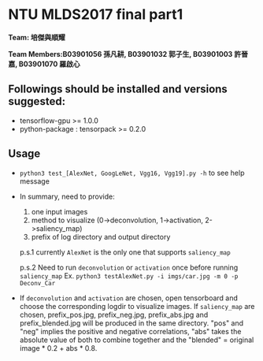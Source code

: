 # NTU MLDS2017 final part1
**Team: 培傑與順耀**

**Team Members:B03901056 孫凡耕, B03901032 郭子生, B03901003 許晉嘉, B03901070 羅啟心**

## Followings should be installed and versions suggested:
- tensorflow-gpu >= 1.0.0
- python-package : tensorpack >= 0.2.0

## Usage
- `python3 test_[AlexNet, GoogLeNet, Vgg16, Vgg19].py -h` to see help message
- In summary, need to provide:
  1. one input images
  2. method to visualize (0->deconvolution, 1->activation, 2->saliency_map)
  3. prefix of log directory and output directory

  p.s.1 currently `AlexNet` is the only one that supports `saliency_map`

  p.s.2 Need to run `deconvolution` or `activation` once before running `saliency_map`
  Ex. `python3 testAlexNet.py -i imgs/car.jpg -m 0 -p Deconv_Car`
- If `deconvolution` and `activation` are chosen, open tensorboard and choose the
  corresponding logdir to visualize images.
  If `saliency_map` are chosen, prefix_pos.jpg, prefix_neg.jpg, prefix_abs.jpg
  and prefix_blended.jpg will be produced in the same directory. "pos" and "neg"
  implies the positive and negative correlations, "abs" takes the absolute value of
  both to combine together and the "blended" = original image * 0.2 + abs * 0.8.
